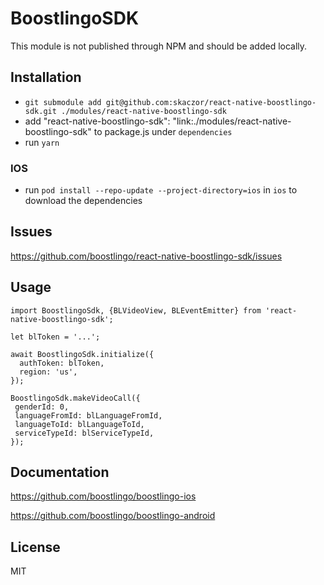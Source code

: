 # BoostlingoSDK

This module is not published through NPM and should be added locally.

## Installation

- `git submodule add git@github.com:skaczor/react-native-boostlingo-sdk.git ./modules/react-native-boostlingo-sdk`
- add "react-native-boostlingo-sdk": "link:./modules/react-native-boostlingo-sdk" to package.js under `dependencies`
- run `yarn`

### IOS

- run `pod install --repo-update --project-directory=ios` in `ios` to download the dependencies

## Issues

<https://github.com/boostlingo/react-native-boostlingo-sdk/issues>

## Usage

```
import BoostlingoSdk, {BLVideoView, BLEventEmitter} from 'react-native-boostlingo-sdk';

let blToken = '...';

await BoostlingoSdk.initialize({
  authToken: blToken,
  region: 'us',
});

BoostlingoSdk.makeVideoCall({
 genderId: 0,
 languageFromId: blLanguageFromId,
 languageToId: blLanguageToId,
 serviceTypeId: blServiceTypeId,
});
```


## Documentation

<https://github.com/boostlingo/boostlingo-ios>

<https://github.com/boostlingo/boostlingo-android>

## License

MIT
